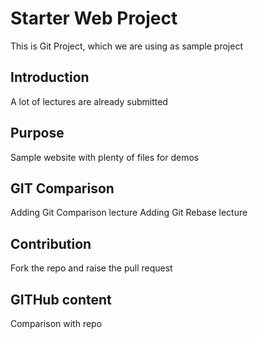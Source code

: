 # Starter Web Project
This is Git Project, which we are using as sample project

## Introduction
A lot of lectures are already submitted

## Purpose
Sample website with plenty of files for demos

## GIT Comparison
Adding Git Comparison lecture
Adding Git Rebase lecture

## Contribution
Fork the repo and raise the pull request

## GITHub content
Comparison with repo